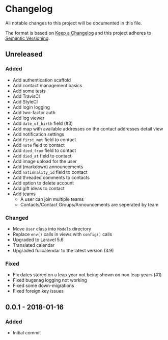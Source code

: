 # Changelog
All notable changes to this project will be documented in this file.

The format is based on [Keep a Changelog](http://keepachangelog.com/en/1.0.0/)
and this project adheres to [Semantic Versioning](http://semver.org/spec/v2.0.0.html).

## Unreleased
### Added
- Add authentication scaffold
- Add contact management basics
- Add some tests
- Add TravisCI
- Add StyleCI
- Add login logging
- Add two-factor auth
- Add log viewer
- Add `date_of_birth` field (#3)
- Add map with available addresses on the contact addresses detail view
- Add notification settings
- Add `first_met` field to contact
- Add `note` field to contact
- Add `died_from` field to contact
- Add `died_at` field to contact
- Add image upload for the user
- Add (markdown) announcements
- Add `nationality_id` field to contact
- Add threaded comments to contacts
- Add option to delete account
- Add gift ideas to contact
- Add teams
  - A user can join multiple teams
  - Contacts/Contact Groups/Announcements are seperated by team

### Changed
- Move `User` class into `Models` directory
- Replace `env()` calls in views with `config()` calls
- Upgraded to Laravel 5.6
- Translated calendar
- Upgraded fullcalendar to the latest version (3.9)

### Fixed
- Fix dates stored on a leap year not being shown on non leap years (#1)
- Fixed bugsnag logging not working
- Fixed some down-migrations
- Fixed foreign key issues

## 0.0.1 - 2018-01-16
### Added
 - Initial commit
